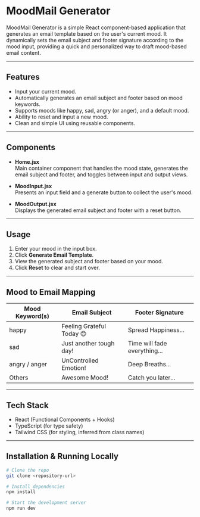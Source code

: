 # MoodMail Generator

MoodMail Generator is a simple React component-based application that generates an email template based on the user's current mood. It dynamically sets the email subject and footer signature according to the mood input, providing a quick and personalized way to draft mood-based email content.

---

## Features

- Input your current mood.
- Automatically generates an email subject and footer based on mood keywords.
- Supports moods like happy, sad, angry (or anger), and a default mood.
- Ability to reset and input a new mood.
- Clean and simple UI using reusable components.

---

## Components

- **Home.jsx**  
  Main container component that handles the mood state, generates the email subject and footer, and toggles between input and output views.

- **MoodInput.jsx**  
  Presents an input field and a generate button to collect the user's mood.

- **MoodOutput.jsx**  
  Displays the generated email subject and footer with a reset button.

---

## Usage

1. Enter your mood in the input box.
2. Click **Generate Email Template**.
3. View the generated subject and footer based on your mood.
4. Click **Reset** to clear and start over.

---

## Mood to Email Mapping

| Mood Keyword(s) | Email Subject             | Footer Signature             |
| --------------- | ------------------------- | ---------------------------- |
| happy           | Feeling Grateful Today 😊 | Spread Happiness...          |
| sad             | Just another tough day!   | Time will fade everything... |
| angry / anger   | UnControlled Emotion!     | Deep Breaths...              |
| Others          | Awesome Mood!             | Catch you later...           |

---

## Tech Stack

- React (Functional Components + Hooks)
- TypeScript (for type safety)
- Tailwind CSS (for styling, inferred from class names)

---

## Installation & Running Locally

```bash
# Clone the repo
git clone <repository-url>

# Install dependencies
npm install

# Start the development server
npm run dev
```

